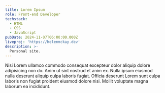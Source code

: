 ```yaml
---
title: Lorem Ipsum
role: Front-end Developer
techstack:
  - HTML
  - CSS
  - JavaScript
pubDate: 2024-11-07T06:00:00.000Z
liveproj: 'https://helenmckay.dev'
description: >-
  Personal site.
---
```


Nisi Lorem ullamco commodo consequat excepteur dolor aliquip dolore adipisicing non do. Anim ut sint nostrud et anim ex. Nulla ipsum eiusmod nulla deserunt aliquip culpa laboris fugiat. Officia deserunt Lorem sunt culpa laboris non fugiat proident eiusmod dolore nisi. Mollit voluptate magna laborum ea incididunt.
